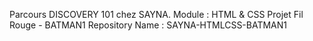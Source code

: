 Parcours DISCOVERY 101 chez SAYNA.
Module : HTML & CSS
Projet Fil Rouge - BATMAN1
Repository Name : SAYNA-HTMLCSS-BATMAN1